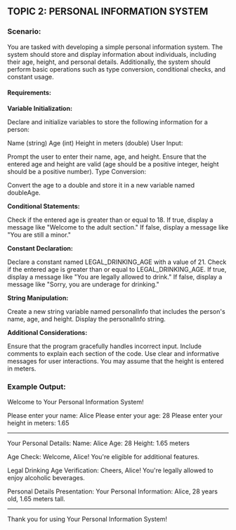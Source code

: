 ## TOPIC 2:  PERSONAL INFORMATION SYSTEM

### Scenario:
You are tasked with developing a simple personal information system. The system should store and display information about individuals, including their age, height, and personal details. Additionally, the system should perform basic operations such as type conversion, conditional checks, and constant usage.

#### Requirements:

**Variable Initialization:**

Declare and initialize variables to store the following information for a person:

Name (string)
Age (int)
Height in meters (double)
User Input:

Prompt the user to enter their name, age, and height.
Ensure that the entered age and height are valid (age should be a positive integer, height should be a positive number).
Type Conversion:

Convert the age to a double and store it in a new variable named doubleAge.

**Conditional Statements:**

Check if the entered age is greater than or equal to 18.
If true, display a message like "Welcome to the adult section."
If false, display a message like "You are still a minor."

**Constant Declaration:**

Declare a constant named LEGAL_DRINKING_AGE with a value of 21.
Check if the entered age is greater than or equal to LEGAL_DRINKING_AGE.
If true, display a message like "You are legally allowed to drink."
If false, display a message like "Sorry, you are underage for drinking."

**String Manipulation:**

Create a new string variable named personalInfo that includes the person's name, age, and height.
Display the personalInfo string.

**Additional Considerations:**

Ensure that the program gracefully handles incorrect input.
Include comments to explain each section of the code.
Use clear and informative messages for user interactions.
You may assume that the height is entered in meters.

### Example Output:

Welcome to Your Personal Information System!

Please enter your name: Alice
Please enter your age: 28
Please enter your height in meters: 1.65

------------------------
Your Personal Details:
Name: Alice
Age: 28
Height: 1.65 meters

Age Check:
Welcome, Alice! You're eligible for additional features.

Legal Drinking Age Verification:
Cheers, Alice! You're legally allowed to enjoy alcoholic beverages.

Personal Details Presentation:
Your Personal Information: Alice, 28 years old, 1.65 meters tall.

------------------------
Thank you for using Your Personal Information System!